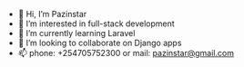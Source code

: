 - 👋 Hi, I’m Pazinstar
- 👀 I’m interested in full-stack development 
- 🌱 I’m currently learning Laravel
- 💞️ I’m looking to collaborate on Django apps
- 📫 phone: +254705752300 or mail: pazinstar@gmail.com


<!---
pazinstar/pazinstar is a ✨ special ✨ repository because its `README.md` (this file) appears on your GitHub profile.
You can click the Preview link to take a look at your changes.
--->
